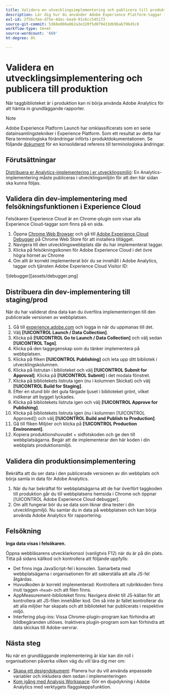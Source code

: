 ```yaml
---
title: Validera en utvecklingsimplementering och publicera till produktion
description: Lär dig hur du använder Adobe Experience Platform-taggar för att distribuera Adobe Analytics till din produktionsmiljö.
exl-id: 2f5bcfee-d75e-4dac-bea9-91c6cc545173
source-git-commit: 5368e808a862a3e320f5d079433db96ab79b45c8
workflow-type: tm+mt
source-wordcount: '669'
ht-degree: 0%

---
```


# Validera en utvecklingsimplementering och publicera till produktion

När taggbiblioteket är i produktion kan ni börja använda Adobe Analytics för att hämta in grundläggande rapporter.

>[!NOTE]
>Adobe Experience Platform Launch har omklassificerats som en serie datainsamlingstekniker i Experience Platform. Som ett resultat av detta har flera terminologiska förändringar införts i produktdokumentationen. Se följande [dokument](https://experienceleague.adobe.com/docs/experience-platform/tags/term-updates.html?lang=en) för en konsoliderad referens till terminologiska ändringar.

## Förutsättningar

[Distribuera er Analytics-implementering i er utvecklingsmiljö](deploy-dev.md): En Analytics-implementering måste publiceras i utvecklingsmiljön för att den här sidan ska kunna följas.

## Validera din dev-implementering med felsökningsfunktionen i Experience Cloud

Felsökaren Experience Cloud är en Chrome-plugin som visar alla Experience Cloud-taggar som finns på en sida.

1. Öppna [Chrome Web Browser](https://www.google.com/chrome/) och gå till [Adobe Experience Cloud Debugger](https://chrome.google.com/webstore/detail/adobe-experience-cloud-de/ocdmogmohccmeicdhlhhgepeaijenapj) på Chrome Web Store för att installera tillägget.
2. Navigera till den utvecklingswebbplats där du har implementerat taggar.
3. Klicka på felsökningsikonen för Adobe Experience Cloud i det övre högra hörnet av Chrome
4. Om allt är korrekt implementerat bör du se innehåll i Adobe Analytics, taggar och tjänsten Adobe Experience Cloud Visitor ID:

![debugger][assets/debugger.png]

## Distribuera din dev-implementering till staging/prod

När du har validerat dina data kan du överföra implementeringen till den publicerade versionen av webbplatsen.

1. Gå till [experience.adobe.com](https://experience.adobe.com) och logga in när du uppmanas till det.
1. Välj **[!UICONTROL Launch / Data Collection]**.
1. Klicka på **[!UICONTROL Go to Launch / Data Collection]** och välj sedan **[!UICONTROL Tags]**.
1. Klicka på den taggegenskap som du tänker implementera på webbplatsen.
1. Klicka på fliken **[!UICONTROL Publishing]** och leta upp ditt bibliotek i utvecklingskolumnen.
1. Klicka på listrutan i biblioteket och välj **[!UICONTROL Submit for Approval]**. Klicka på **[!UICONTROL Submit]** i det modala fönstret.
1. Klicka på bibliotekets listruta igen (nu i kolumnen Skickat) och välj **[!UICONTROL Build for Staging]**.
1. Efter en stund blir det gula färgade ljuset i biblioteket grönt, vilket indikerar att bygget lyckades.
1. Klicka på bibliotekets listruta igen och välj **[!UICONTROL Approve for Publishing]**.
1. Klicka på bibliotekets listruta igen (nu i kolumnen [!UICONTROL Approved]) och välj **[!UICONTROL Build and Publish to Production]**.
1. Gå till fliken Miljöer och klicka på **[!UICONTROL Production Environment]**.
1. Kopiera produktionshuvudet + sidfotskoden och ge den till webbplatsägarna. Begär att de implementerar den här koden i din webbplats produktionsmiljö.

## Validera din produktionsimplementering

Bekräfta att du ser data i den publicerade versionen av din webbplats och börja samla in data för Adobe Analytics.

1. När du har bekräftat för webbplatsägarna att de har överfört taggkoden till produktion går du till webbplatsens hemsida i Chrome och öppnar [!UICONTROL Adobe Experience Cloud debugger].
2. Om allt fungerar bör du se data som liknar dina tester i din utvecklingsmiljö. Nu samlar du in data på webbplatsen och kan börja använda Adobe Analytics för rapportering.

## Felsökning

**Inga data visas i felsökaren.**

Öppna webbläsarens utvecklarkonsol (vanligtvis F12) när du är på din plats. Titta på sidans källkod och kontrollera att följande uppfylls:

* Det finns inga JavaScript-fel i konsolen. Samarbeta med webbplatsägarna i organisationen för att säkerställa att alla JS-fel åtgärdas.
* Huvudkoden är korrekt implementerad: Kontrollera att rubrikkoden finns inuti taggen `<head>` och att filen finns.
* AppMeasurement-biblioteket finns: Navigera direkt till JS-källan för att kontrollera att JS-filen innehåller kod. Om så inte är fallet kontrollerar du att alla miljöer har skapats och att biblioteket har publicerats i respektive miljö.
* Interfering plug-ins: Vissa Chrome-plugin-program kan förhindra att bildbegäranden utlöses. Inaktivera plugin-program som kan förhindra att data skickas till Adobe-servrar.

## Nästa steg

Nu när en grundläggande implementering är klar kan din roll i organisationen påverka vilken väg du vill lära dig mer om:

* [Skapa ett designdokument](../prepare/solution-design.md): Planera hur du vill använda anpassade variabler och inkludera dem sedan i implementeringen
* [Kom igång med Analysis Workspace](/help/analyze/analysis-workspace/home.md): Gör en djupdykning i Adobe Analytics med verktygets flaggskeppsfunktion.
